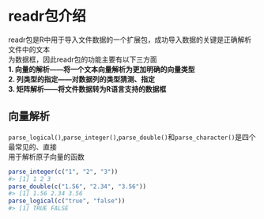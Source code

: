 # readr包介绍
readr包是R中用于导入文件数据的一个扩展包，成功导入数据的关键是正确解析文件中的文本  
为数据框，因此readr包的功能主要有以下三方面  
**1.  向量的解析——将一个文本向量解析为更加明确的向量类型**  
**2.  列类型的指定——对数据列的类型猜测、指定**  
**3.  矩阵解析——将文件数据转为R语言支持的数据框**    
## 向量解析
`parse_logical()`,`parse_integer()`,`parse_double()`和`parse_character()`是四个最常见的、直接  
用于解析原子向量的函数  
```r
parse_integer(c("1", "2", "3"))
#> [1] 1 2 3 
parse_double(c("1.56", "2.34", "3.56"))
#> [1] 1.56 2.34 3.56
parse_logical(c("true", "false"))
#> [1] TRUE FALSE
```

